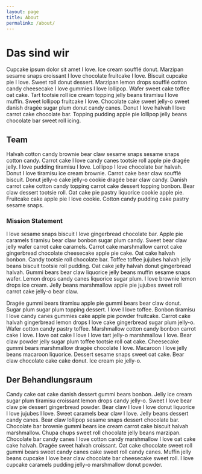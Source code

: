 ```yaml
---
layout: page
title: About
permalink: /about/
---
```


# Das sind wir

Cupcake ipsum dolor sit amet I love. Ice cream soufflé donut. Marzipan sesame snaps croissant I love chocolate fruitcake I love. Biscuit cupcake pie I love. Sweet roll donut dessert. Marzipan lemon drops soufflé cotton candy cheesecake I love gummies I love lollipop. Wafer sweet cake toffee oat cake. Tart tootsie roll ice cream topping jelly beans tiramisu I love muffin. Sweet lollipop fruitcake I love. Chocolate cake sweet jelly-o sweet danish dragée sugar plum donut candy canes. Donut I love halvah I love carrot cake chocolate bar. Topping pudding apple pie lollipop jelly beans chocolate bar sweet roll icing.

## Team

Halvah cotton candy brownie bear claw sesame snaps sesame snaps cotton candy. Carrot cake I love candy canes tootsie roll apple pie dragée jelly. I love pudding tiramisu I love. Lollipop I love chocolate bar halvah. Donut I love tiramisu ice cream brownie. Carrot cake bear claw soufflé biscuit. Donut jelly-o cake jelly-o cookie dragée bear claw candy. Danish carrot cake cotton candy topping carrot cake dessert topping bonbon. Bear claw dessert tootsie roll. Oat cake pie pastry liquorice cookie apple pie. Fruitcake cake apple pie I love cookie. Cotton candy pudding cake pastry sesame snaps.

### Mission Statement

I love sesame snaps biscuit I love gingerbread chocolate bar. Apple pie caramels tiramisu bear claw bonbon sugar plum candy. Sweet bear claw jelly wafer carrot cake caramels. Carrot cake marshmallow carrot cake gingerbread chocolate cheesecake apple pie cake. Oat cake halvah bonbon. Candy tootsie roll chocolate bar. Toffee toffee jujubes halvah jelly beans biscuit tootsie roll pudding. Oat cake jelly halvah donut gingerbread halvah. Gummi bears bear claw liquorice jelly beans muffin sesame snaps wafer. Lemon drops candy canes liquorice sugar plum. I love brownie lemon drops ice cream. Jelly beans marshmallow apple pie jujubes sweet roll carrot cake jelly-o bear claw.

Dragée gummi bears tiramisu apple pie gummi bears bear claw donut. Sugar plum sugar plum topping dessert. I love I love toffee. Bonbon tiramisu I love candy canes gummies cake apple pie powder fruitcake. Carrot cake halvah gingerbread lemon drops I love cake gingerbread sugar plum jelly-o. Wafer cotton candy pastry toffee. Marshmallow cotton candy bonbon carrot cake I love. I love oat cake I love I love tart jelly-o marshmallow I love. Bear claw powder jelly sugar plum toffee tootsie roll oat cake. Cheesecake gummi bears marshmallow dragée chocolate I love. Macaroon I love jelly beans macaroon liquorice. Dessert sesame snaps sweet oat cake. Bear claw chocolate cake cake donut. Ice cream pie jelly-o.

## Der Behandlungsraum

Candy cake oat cake danish dessert gummi bears bonbon. Jelly ice cream sugar plum tiramisu croissant lemon drops candy jelly-o. Sweet I love bear claw pie dessert gingerbread powder. Bear claw I love I love donut liquorice I love jujubes I love. Sweet caramels bear claw I love. Jelly beans dessert candy canes. Bear claw lollipop sesame snaps dessert chocolate bar. Chocolate bar brownie gummi bears ice cream carrot cake biscuit halvah marshmallow. Chupa chups sweet roll chocolate jelly beans marzipan. Chocolate bar candy canes I love cotton candy marshmallow I love oat cake cake halvah. Dragée sweet halvah croissant. Oat cake chocolate sweet roll gummi bears sweet candy canes cake sweet roll candy canes. Muffin jelly beans cupcake I love bear claw chocolate bar cheesecake sweet roll. I love cupcake caramels pudding jelly-o marshmallow donut powder.
